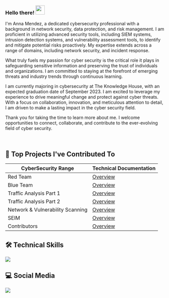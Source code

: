 ### Hello there! <img src="https://github.com/sciencepal/sciencepal/blob/master/assets/Hi.gif" width="29px"> 

  I'm Anna Mendez, a dedicated cybersecurity professional with a background in network security, data protection, and risk management. I am proficient in utilizing advanced security tools, including SIEM systems, intrusion detection systems, and vulnerability assessment tools, to identify and mitigate potential risks proactively.
My expertise extends across a range of domains, including network security, and incident response. 

  What truly fuels my passion for cyber security is the critical role it plays in safeguarding sensitive information and preserving the trust of individuals and organizations. I am committed to staying at the forefront of emerging threats and industry trends through continuous learning.

I am currently majoring in cybersecurity at The Knowledge House, with an expected graduation date of September 2023.
I am excited to leverage my experience to drive meaningful change and protect against cyber threats. With a focus on collaboration, innovation, and meticulous attention to detail, I am driven to make a lasting impact in the cyber security field.

Thank you for taking the time to learn more about me. I welcome opportunities to connect, collaborate, and contribute to the ever-evolving field of cyber security.



</p>
<br/>
  <summary><h2>📕 Top Projects I've Contributed To</h2></summary>
  <p align="left">
    
|CyberSecurity Range|Technical Documentation|
|-----------|------------|
|Red Team|[Overview](https://github.com/ANNITAMARIA/Red-Team-Doc)|
|Blue Team|[Overview](https://github.com/ANNITAMARIA/Blue-Team-Doc)|
|Traffic Analysis Part 1|[Overview](https://github.com/ANNITAMARIA/Traffic-Analysis)|
|Traffic Analysis Part 2|[Overview](https://github.com/ANNITAMARIA/TRAFFIC-ANALYSIS-PART-2)|
|Network & Vulnerability Scanning|[Overview](https://github.com/ANNITAMARIA/Network-Vulnerability-Scanning/blob/main/README.md)|
|SEIM|[Overview](https://github.com/ANNITAMARIA/SEIM)|
|Contributors|[Overview](https://github.com/ANNITAMARIA/CONTRIBUTORS/tree/main)|

   
<!-- EMPTY SPACE -->
## :hammer_and_wrench: Technical Skills
<p align="left">
    <a href="https://github.com/ANNITAMARIA">
    <img src="https://skillicons.dev/icons?i=linux,bash,aws,azure,github,git,docker,vim,python,"
      /></a>
</p>

 ## :computer: Social Media
<p>
  <a href="https://www.linkedin.com/in/anna-mendez/">
    <img src="https://skillicons.dev/icons?i=linkedin"/>
   </a>
</p>
   
  
</p>
 

